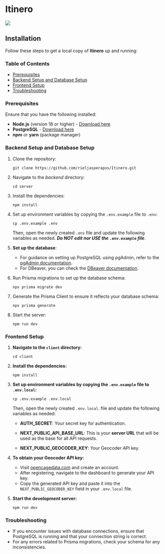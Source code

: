 # Itinero

![](../images/itinero-banner.png)

## Installation

Follow these steps to get a local copy of **Itinero** up and running:

### Table of Contents

- [Prerequisites](#prerequisites)
- [Backend Setup and Database Setup](#backend-setup-and-database-setup)
- [Frontend Setup](#frontend-setup)
- [Troubleshooting](#troubleshooting)

### Prerequisites

Ensure that you have the following installed:

- **Node.js** (version 18 or higher) - [Download here](https://nodejs.org/)
- **PostgreSQL** - [Download here](https://www.postgresql.org/download/)
- **npm** or **yarn** (package manager)

### Backend Setup and Database Setup

1. Clone the repository:

    ```
    git clone https://github.com/rieljasperapos/Itinero.git
    ```

2. Navigate to the *backend* directory:

    ```
    cd server
    ```

3. Install the dependencies:

    ```
    npm install
    ```

4. Set up environment variables by copying the `.env.example` file to `.env`:

    ```
    cp .env.example .env
    ```
    Then, open the newly created `.env` file and update the following variables as needed. ***Do NOT edit nor USE the `.env.example` file***.

5. **Set up the database**:
   - For guidance on setting up PostgreSQL using pgAdmin, refer to the [pgAdmin documentation](https://www.pgadmin.org/docs/).
   - For DBeaver, you can check the [DBeaver documentation](https://dbeaver.com/docs/).

6. Run Prisma migrations to set up the database schema:

    ```
    npx prisma migrate dev
    ```

7. Generate the Prisma Client to ensure it reflects your database schema:

    ```
    npx prisma generate
    ```

8. Start the server:

    ```
    npm run dev
    ```

### Frontend Setup

1. **Navigate to the `client` directory:**

    ```
    cd client
    ```

2. **Install the dependencies:**

    ```
    npm install
    ```

3. **Set up environment variables by copying the `.env.example` file to `.env.local`:**

    ```
    cp .env.example .env.local
    ```
   Then, open the newly created `.env.local`.  file and update the following variables as needed:

    - **AUTH_SECRET**: Your secret key for authentication.
    
    - **NEXT_PUBLIC_API_BASE_URL**: This is your **server URL** that will be used as the base for all API requests.
    
    - **NEXT_PUBLIC_GEOCODER_KEY**: Your Geocoder API key.

4. **To obtain your Geocoder API key:**
   - Visit [opencagedata.com](https://opencagedata.com) and create an account.
   - After registering, navigate to the dashboard to generate your API key.
   - Copy the generated API key and paste it into the `NEXT_PUBLIC_GEOCODER_KEY` field in your `.env.local` file.

5. **Start the development server:**

    ```
    npm run dev
    ```

### Troubleshooting

- If you encounter issues with database connections, ensure that PostgreSQL is running and that your connection string is correct.
- For any errors related to Prisma migrations, check your schema for any inconsistencies.



